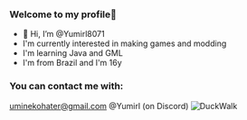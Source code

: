 ### Welcome to my profile💙

- 👋 Hi, I’m @Yumirl8071
- I'm currently interested in making games and modding
- I'm learning Java and GML
- I'm from Brazil and I'm 16y
### You can contact me with:

uminekohater@gmail.com
@Yumirl (on Discord) 
![DuckWalk](https://tenor.com/pt-BR/view/duck-gif-26090688) 

